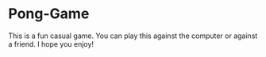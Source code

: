 # Pong-Game
This is a fun casual game. You can play this against the computer or against a friend. I hope you enjoy!
